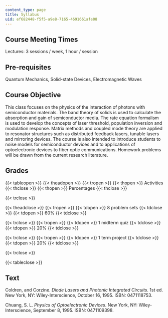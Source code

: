 ```yaml
---
content_type: page
title: Syllabus
uid: ef682448-f5f5-a9e8-7165-4691661afe08
---
```


Course Meeting Times
--------------------

Lectures: 3 sessions / week, 1 hour / session

Pre-requisites
--------------

Quantum Mechanics, Solid-state Devices, Electromagnetic Waves

Course Objective
----------------

This class focuses on the physics of the interaction of photons with semiconductor materials. The band theory of solids is used to calculate the absorption and gain of semiconductor media. The rate equation formalism is used to develop the concepts of laser threshold, population inversion and modulation response. Matrix methods and coupled mode theory are applied to resonator structures such as distributed feedback lasers, tunable lasers and mirroring devices. The course is also intended to introduce students to noise models for semiconductor devices and to applications of optoelectronic devices to fiber optic communications. Homework problems will be drawn from the current research literature.

Grades
------

{{< tableopen >}}
{{< theadopen >}}
{{< tropen >}}
{{< thopen >}}
Activities
{{< thclose >}}
{{< thopen >}}
Percentages
{{< thclose >}}

{{< trclose >}}

{{< theadclose >}}
{{< tropen >}}
{{< tdopen >}}
8 problem sets
{{< tdclose >}}
{{< tdopen >}}
60%
{{< tdclose >}}

{{< trclose >}}
{{< tropen >}}
{{< tdopen >}}
1 midterm quiz
{{< tdclose >}}
{{< tdopen >}}
20%
{{< tdclose >}}

{{< trclose >}}
{{< tropen >}}
{{< tdopen >}}
1 term project
{{< tdclose >}}
{{< tdopen >}}
20%
{{< tdclose >}}

{{< trclose >}}

{{< tableclose >}}

Text
----

Coldren, and Corzine. _Diode Lasers and Photonic Integrated Circuits_. 1st ed. New York, NY: Wiley-Interscience, October 16, 1995. ISBN: 0471118753.

Chuang, S. L. _Physics of Optoelectronic Devices_. New York, NY: Wiley-Interscience, September 8, 1995. ISBN: 0471109398.